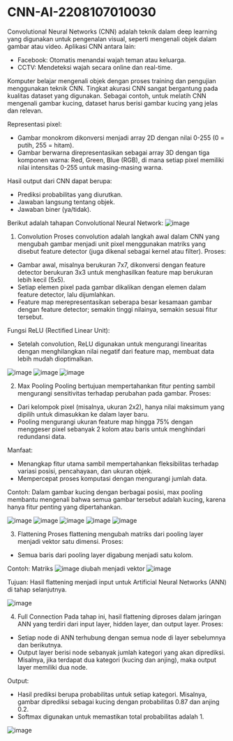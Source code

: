 # CNN-AI-2208107010030

Convolutional Neural Networks (CNN) adalah teknik dalam deep learning yang digunakan untuk pengenalan visual, seperti mengenali objek dalam gambar atau video.
Aplikasi CNN antara lain:
- Facebook: Otomatis menandai wajah teman atau keluarga.
- CCTV: Mendeteksi wajah secara online dan real-time.

Komputer belajar mengenali objek dengan proses training dan pengujian menggunakan teknik CNN. Tingkat akurasi CNN sangat bergantung pada kualitas dataset yang digunakan. Sebagai contoh, untuk melatih CNN mengenali gambar kucing, dataset harus berisi gambar kucing yang jelas dan relevan.

Representasi pixel:
- Gambar monokrom dikonversi menjadi array 2D dengan nilai 0-255 (0 = putih, 255 = hitam).
- Gambar berwarna direpresentasikan sebagai array 3D dengan tiga komponen warna: Red, Green, Blue (RGB), di mana setiap pixel memiliki nilai intensitas 0-255 untuk masing-masing warna.

Hasil output dari CNN dapat berupa:
- Prediksi probabilitas yang diurutkan.
- Jawaban langsung tentang objek.
- Jawaban biner (ya/tidak).

Berikut adalah tahapan Convolutional Neural Network:
![image](https://github.com/user-attachments/assets/1d31828d-9e9c-470b-ae5d-754e13a7491d)

1. Convolution
Proses convolution adalah langkah awal dalam CNN yang mengubah gambar menjadi unit pixel menggunakan matriks yang disebut feature detector (juga dikenal sebagai kernel atau filter).
Proses:
- Gambar awal, misalnya berukuran 7x7, dikonversi dengan feature detector berukuran 3x3 untuk menghasilkan feature map berukuran lebih kecil (5x5).
- Setiap elemen pixel pada gambar dikalikan dengan elemen dalam feature detector, lalu dijumlahkan.
- Feature map merepresentasikan seberapa besar kesamaan gambar dengan feature detector; semakin tinggi nilainya, semakin sesuai fitur tersebut.

Fungsi ReLU (Rectified Linear Unit):
- Setelah convolution, ReLU digunakan untuk mengurangi linearitas dengan menghilangkan nilai negatif dari feature map, membuat data lebih mudah dioptimalkan.

![image](https://github.com/user-attachments/assets/ce7c333a-0a50-4e95-8623-b65242d13d61)
![image](https://github.com/user-attachments/assets/20441b05-b339-4ba9-8e62-125eb82b9e90)
![image](https://github.com/user-attachments/assets/12d72a6f-0498-4029-bc5a-e2835c141095)

2. Max Pooling
Pooling bertujuan mempertahankan fitur penting sambil mengurangi sensitivitas terhadap perubahan pada gambar.
Proses:
- Dari kelompok pixel (misalnya, ukuran 2x2), hanya nilai maksimum yang dipilih untuk dimasukkan ke dalam layer baru.
- Pooling mengurangi ukuran feature map hingga 75% dengan menggeser pixel sebanyak 2 kolom atau baris untuk menghindari redundansi data.

Manfaat:
- Menangkap fitur utama sambil mempertahankan fleksibilitas terhadap variasi posisi, pencahayaan, dan ukuran objek.
- Mempercepat proses komputasi dengan mengurangi jumlah data.

Contoh: Dalam gambar kucing dengan berbagai posisi, max pooling membantu mengenali bahwa semua gambar tersebut adalah kucing, karena hanya fitur penting yang dipertahankan.

![image](https://github.com/user-attachments/assets/84b0f870-5285-4982-ae63-e15a3dcb6834)
![image](https://github.com/user-attachments/assets/7234774d-2420-4642-99ff-a6cf6bb8c886)
![image](https://github.com/user-attachments/assets/dbc3b276-a0e8-4c32-beff-1edf09cdfb2c)
![image](https://github.com/user-attachments/assets/b6f92ebf-189f-4247-a937-ae7235eeb80c)
![image](https://github.com/user-attachments/assets/210c6997-96ca-4569-b648-9fc3a5b745ae)

3. Flattening
Proses flattening mengubah matriks dari pooling layer menjadi vektor satu dimensi.
Proses:
- Semua baris dari pooling layer digabung menjadi satu kolom.

Contoh: Matriks ![image](https://github.com/user-attachments/assets/b86f6242-f627-4b07-ae76-da1cb91e4c25) diubah menjadi vektor ![image](https://github.com/user-attachments/assets/4573cd35-d9a1-410e-9854-51cf499844e8)

Tujuan:
Hasil flattening menjadi input untuk Artificial Neural Networks (ANN) di tahap selanjutnya.

![image](https://github.com/user-attachments/assets/3d4a9ec2-10d9-4074-ac68-9c037bca2536)

4. Full Connection
Pada tahap ini, hasil flattening diproses dalam jaringan ANN yang terdiri dari input layer, hidden layer, dan output layer.
Proses:
- Setiap node di ANN terhubung dengan semua node di layer sebelumnya dan berikutnya.
- Output layer berisi node sebanyak jumlah kategori yang akan diprediksi. Misalnya, jika terdapat dua kategori (kucing dan anjing), maka output layer memiliki dua node.

Output:
- Hasil prediksi berupa probabilitas untuk setiap kategori. Misalnya, gambar diprediksi sebagai kucing dengan probabilitas 0.87 dan anjing 0.2.
- Softmax digunakan untuk memastikan total probabilitas adalah 1.

![image](https://github.com/user-attachments/assets/b5b66a95-d0ad-491b-91c6-2702a0bda480)

